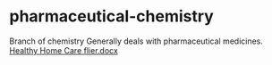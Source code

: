 # pharmaceutical-chemistry
Branch of chemistry
Generally deals with pharmaceutical medicines.
[Healthy Home Care flier.docx](https://github.com/kumar26subash7/pharmaceutical-chemistry/files/7072005/Healthy.Home.Care.flier.docx)















